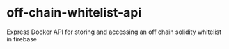 # off-chain-whitelist-api
Express Docker API for storing and accessing an off chain solidity whitelist in firebase
